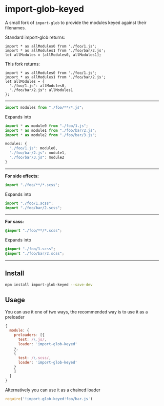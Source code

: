 # import-glob-keyed

A small fork of `import-glob` to provide the modules keyed against their filenames.

Standard import-glob returns:
```
import * as allModules0 from './foo/1.js';
import * as allModules1 from './foo/bar/2.js';
let allModules = [allModules0, allModules1];
```

This fork returns:
```
import * as allModules0 from './foo/1.js';
import * as allModules1 from './foo/bar/2.js';
let allModules = { 
  "./foo/1.js": allModules0, 
  "./foo/bar/2.js": allModules1
};
```


---
```js
import modules from "./foo/**/*.js";
```
Expands into
```js
import * as module0 from "./foo/1.js";
import * as module1 from "./foo/bar/2.js";
import * as module2 from "./foo/bar/3.js";

modules: {
  "./foo/1.js": module0,
  "./foo/bar/2.js": module1,
  "./foo/bar/3.js": module2
}
```
---
__For side effects:__

```js
import "./foo/**/*.scss";
```
Expands into
```js
import "./foo/1.scss";
import "./foo/bar/2.scss";
```
---
__For sass:__

```scss
@import "./foo/**/*.scss";
```
Expands into
```scss
@import "./foo/1.scss";
@import "./foo/bar/2.scss";
```

---

## Install
```sh
npm install import-glob-keyed --save-dev
```

## Usage
You can use it one of two ways, the recommended way is to use it as a preloader

```js
{
  module: {
    preloaders: [{
      test: /\.js/,
      loader: 'import-glob-keyed'
    },
    {
      test: /\.scss/,
      loader: 'import-glob-keyed'
    }
    ]
  }
}
```

Alternatively you can use it as a chained loader
```js
require('!import-glob-keyed!foo/bar.js')
```
